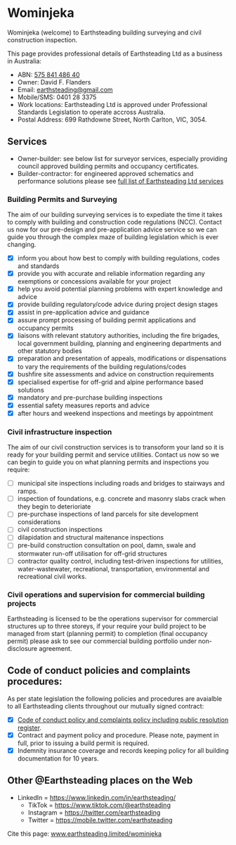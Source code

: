 # Wominjeka
Wominjeka (welcome) to Earthsteading building surveying and civil construction inspection.

This page provides professional details of Earthsteading Ltd as a business in Australia:
  * ABN: [575 841 486 40](https://abr.business.gov.au/ABN/View?id=57584148640#)
  * Owner: David F. Flanders
  * Email: earthsteading@gmail.com
  * Mobile/SMS: 0401 28 3375
  * Work locations: Earthsteading Ltd is approved under Professional Standards Legislation to operate accross Australia.
  * Postal Address: 699 Rathdowne Street, North Carlton, VIC, 3054.

## Services 
 - Owner-builder: see below list for surveyor services, especially providing council approved building permits and occupancy certificates.
 - Builder-contractor: for engineered approved schematics and performance solutions please see [full list of Earthsteading Ltd services](https://github.com/earthsteading)

### Building Permits and Surveying
The aim of our building surveying services is to expediate the time it takes to comply with building and construction code regulations (NCC).  Contact us now for our pre-design and pre-application advice service so we can guide you through the complex maze of building legislation which is ever changing. 

 - [x] inform you about how best to comply with building regulations, codes and standards
 - [x] provide you with accurate and reliable information regarding any exemptions or concessions available for your project
 - [x] help you avoid potential planning problems with expert knowledge and advice
 - [x] provide building regulatory/code advice during project design stages
 - [x] assist in pre-application advice and guidance
 - [x] assure prompt processing of building permit applications and occupancy permits
 - [x] liaisons with relevant statutory authorities, including the fire brigades, local government building, planning and engineering departments and other statutory bodies
 - [x] preparation and presentation of appeals, modifications or dispensations to vary the requirements of the building regulations/codes
 - [x] bushfire site assessments and advice on construction requirements
 - [x] specialised expertise for off-grid and alpine performance based solutions
 - [x] mandatory and pre-purchase building inspections
 - [x] essential safety measures reports and advice
 - [x] after hours and weekend inspections and meetings by appointment

### Civil infrastructure inspection
The aim of our civil construction services is to transoform your land so it is ready for your building permit and service utilities. Contact us now so we can begin to guide you on what planning permits and inspections you require:
 - [ ] municipal site inspections including roads and bridges to stairways and ramps.
 - [ ] inspection of foundations, e.g. concrete and masonry slabs crack when they begin to deterioriate
 - [ ] pre-purchase inspections of land parcels for site development considerations
 - [ ] civil construction inspections
 - [ ] dilapidation and structural maitenance inspections
 - [ ] pre-build construction consultation on pool, damn, swale and stormwater run-off utilisation for off-grid structures
 - [ ] contractor quality control, including test-driven inspections for utilities, water-wastewater, recreational, transportation, environmental and recreational civil works.

### Civil operations and supervision for commercial building projects
Earthsteading is licensed to be the operations supervisor for commercial structures up to three storeys, if your require your build project to be managed from start (planning permit) to completion (final occupancy permit) please ask to see our commercial building portfolio under non-disclosure agreement.

## Code of conduct policies and complaints procedures:
As per state legislation the following policies and procedures are avaialble to all Earthsteading clients throughout our mutually signed contract:
  - [x] [Code of conduct policy and complaints policy including public resolution register](https://github.com/earthsteading/complaints-procedure]).
  - [x] Contract and payment policy and procedure.  Please note, payment in full, prior to issuing a build permit is required.
  - [x] Indemnity insurance coverage and records keeping policy for all building documentation for 10 years.

## Other @Earthsteading places on the Web
   * LinkedIn = https://www.linkedin.com/in/earthsteading/
     * TikTok = https://www.tiktok.com/@earthsteading
     * Instagram = https://twitter.com/earthsteading
     * Twitter = https://mobile.twitter.com/earthsteading

Cite this page: www.earthsteading.limited/wominjeka
